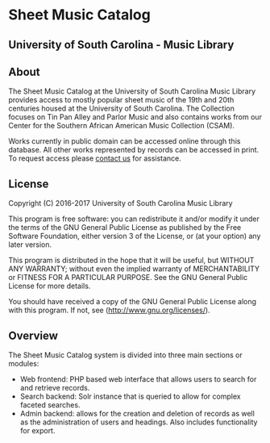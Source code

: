 # Sheet Music Catalog
## University of South Carolina - Music Library

## About
The Sheet Music Catalog at the University of South Carolina Music Library provides access to mostly popular sheet music of the 19th and 20th centuries housed at the University of South Carolina.  The Collection focuses on Tin Pan Alley and Parlor Music and also contains works from our Center for the Southern African American Music Collection (CSAM).

Works currently in public domain can be accessed online through this database.  All other works represented by records can be accessed in print.  To request access please [contact us](http://library.sc.edu/p/Music/About) for assistance.

## License
Copyright (C) 2016-2017  University of South Carolina Music Library

This program is free software: you can redistribute it and/or modify it under the terms of the GNU General Public License as published by the Free Software Foundation, either version 3 of the License, or (at your option) any later version.

This program is distributed in the hope that it will be useful, but WITHOUT ANY WARRANTY; without even the implied warranty of MERCHANTABILITY or FITNESS FOR A PARTICULAR PURPOSE.  See the GNU General Public License for more details.

You should have received a copy of the GNU General Public License along with this program.  If not, see (http://www.gnu.org/licenses/).
    
## Overview

The Sheet Music Catalog system is divided into three main sections or modules:

- Web frontend: PHP based web interface that allows users to search for and retrieve records.
- Search backend: Solr instance that is queried to allow for complex faceted searches.
- Admin backend: allows for the creation and deletion of records as well as the administration of users and headings. Also includes functionality for export.

